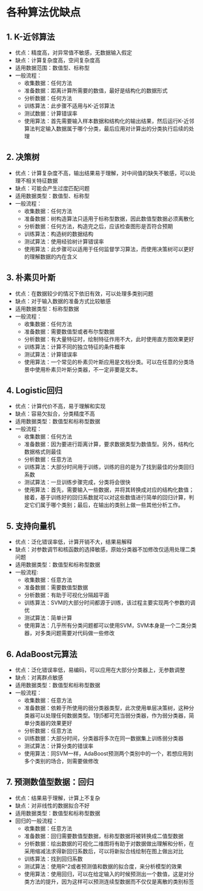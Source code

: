 # 各种算法优缺点

## 1. K-近邻算法

* 优点：精度高，对异常值不敏感，无数据输入假定
* 缺点：计算复杂度高，空间复杂度高
* 适用数据范围：数值型、标称型
* 一般流程：
  * 收集数据：任何方法
  * 准备数据：距离计算所需要的数值，最好是结构化的数据形式
  * 分析数据：任何方法
  * 训练算法：此步骤不适用与K-近邻算法
  * 测试数据：计算错误率
  * 使用算法：首先需要输入样本数据和结构化的输出结果，然后运行K-近邻算法判定输入数据属于哪个分类，最后应用对计算出的分类执行后续的处理



## 2. 决策树

* 优点：计算复杂度不高，输出结果易于理解，对中间值的缺失不敏感，可以处理不相关特征数据
* 缺点：可能会产生过度匹配问题
* 适用数据类型：数值型、标称型
* 一般流程：
  * 收集数据：任何方法
  * 准备数据：树构造算法只适用于标称型数据，因此数值型数据必须离散化
  * 分析数据：任何方法，构造完之后，应该检查图形是否符合预期
  * 训练算法：构造树的数据结构
  * 测试算法：使用经验树计算错误率
  * 使用算法：此步骤可以适用于任何监督学习算法，而使用决策树可以更好的理解数据的内在含义



## 3. 朴素贝叶斯

* 优点：在数据较少的情况下依旧有效，可以处理多类别问题
* 缺点：对于输入数据的准备方式比较敏感
* 适用数据类型：标称型数据
* 一般流程：
  * 收集数据：任何方法
  * 准备数据：需要数值型或者布尔型数据
  * 分析数据：有大量特征时，绘制特征作用不大，此时使用直方图效果更好
  * 训练算法：计算不同的独立特征的条件概率
  * 测试算法：计算错误率
  * 使用算法：一个常见的朴素贝叶斯应用是文档分类。可以在任意的分类场景中使用朴素贝叶斯分类器，不一定非要是文本。



## 4. Logistic回归

* 优点：计算代价不高，易于理解和实现
* 缺点：容易欠拟合，分类精度不高
* 适用数据类型：数值型和标称型数据
* 一般流程：
  * 收集数据：任何方法
  * 准备数据：因为要进行距离计算，要求数据类型为数值型。另外，结构化数据格式则最佳
  * 分析数据：任意方法
  * 训练算法：大部分时间用于训练，训练的目的是为了找到最佳的分类回归系数
  * 测试算法：一旦训练步骤完成，分类将会很快
  * 使用算法：首先，需要输入一些数据，并将其转换成对应的结构化数值；接着，基于训练好的回归系数就可以对这些数值进行简单的回归计算，判定它们属于哪个类别；最后，在输出的类别上做一些其他分析工作。



## 5. 支持向量机

* 优点：泛化错误率低，计算开销不大，结果易解释
* 缺点：对参数调节和核函数的选择敏感，原始分类器不加修改仅适用处理二类问题
* 适用数据类型：数值型和标称型数据
* 一般流程:
  * 收集数据：任意方法
  * 准备数据：需要数值型数据
  * 分析数据：有助于可视化分隔超平面
  * 训练算法：SVM的大部分时间都源于训练，该过程主要实现两个参数的调优
  * 测试算法：简单计算
  * 使用算法：几乎所有分类问题都可以使用SVM，SVM本身是一个二类分类器，对多类问题需要对代码做一些修改



## 6. AdaBoost元算法

* 优点：泛化错误率低，易编码，可以应用在大部分分类器上，无参数调整
* 缺点：对离群点敏感
* 适用数据类型：数值型和标称型数据
* 一般流程：
  * 收集数据：任意方法
  * 准备数据：依赖于所使用的弱分类器类型，此次使用单层决策树，这种分类器可以处理任何数据类型。1到5都可充当弱分类器，作为弱分类器，简单分类器的效果更好
  * 分析数据：任意方法
  * 训练数据：大部分时间，分类器将多次在同一数据集上训练弱分类器
  * 测试算法：计算分类的错误率
  * 使用算法：同SVM一样，AdaBoost预测两个类别中的一个，若想应用到多个类别的场合，则需要做修改

## 7. 预测数值型数据：回归

* 优点：结果易于理解，计算上不复杂
* 缺点：对非线性的数据拟合不好
* 适用数据类型：数值型和标称型数据
* 回归的一般流程：
  * 收集数据：任意方法
  * 准备数据：回归需要数值型数据，标称型数据将被转换成二值型数据
  * 分析数据：绘出数据的可视化二维图将有助于对数据做出理解和分析，在采用缩减法求得新回归系数后，可以将新拟合线绘制在图上做出对比
  * 训练算法：找到回归系数
  * 测试算法：使用R^2或者预测值和数据的拟合度，来分析模型的效果
  * 使用算法：使用回归，可以在给定输入的时候预测出一个数值，这是对分类方法的提升，因为这样可以预测连续型数据而不仅仅是离散的类别标签
